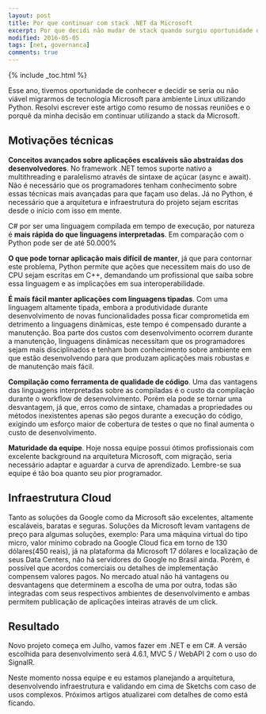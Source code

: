 ```yaml
---
layout: post
title: Por que continuar com stack .NET da Microsoft
excerpt: Por que decidi não mudar de stack quando surgiu oportunidade dentro da empresa.
modified: 2016-05-05
tags: [net, governanca]
comments: true
---
```

{% include _toc.html %}

Esse ano, tivemos oportunidade de conhecer e decidir se seria ou não viável migrarmos de tecnologia Microsoft para ambiente Linux utilizando Python. Resolvi escrever este artigo como resumo de nossas reuniões e o porquê da minha decisão em continuar utilizando a stack da Microsoft.

## Motivações técnicas

**Conceitos avançados sobre aplicações escaláveis são abstraídas dos desenvolvedores**. No framework .NET temos suporte nativo a multithreading e paralelismo através de sintaxe de açúcar (async e await). Não é necessário que os programadores tenham conhecimento sobre essas técnicas mais avançadas para que façam uso delas. Já no Python, é necessário que a arquitetura e infraestrutura do projeto sejam escritas desde o início com isso em mente.

C# por ser uma linguagem compilada em tempo de execução, por natureza é **mais rápida do que linguagens interpretadas**. Em comparação com o Python pode ser de até 50.000%

**O que pode tornar aplicação mais difícil de manter**, já que para contornar este problema, Python permite que ações que necessitem mais do uso de CPU sejam escritas em C++, demandando um profissional que saiba sobre essa linguagem e as implicações em sua interoperabilidade.

**É mais fácil manter aplicações com linguagens tipadas**. Com uma linguagem altamente tipada, embora a produtividade durante desenvolvimento de novas funcionalidades possa ficar comprometida em detrimento a linguagens dinâmicas, este tempo é compensado durante a manutenção.  Boa parte dos custos com desenvolvimento ocorrem durante a manutenção, linguagens dinâmicas necessitam que os programadores sejam mais disciplinados e tenham bom conhecimento sobre ambiente em que estão desenvolvendo para que produzam aplicações mais robustas e de manutenção mais fácil.

**Compilação como ferramenta de qualidade de código**. Uma das vantagens das linguagens interpretadas sobre as compiladas é o custo da compilação durante o workflow de desenvolvimento. Porém ela pode se tornar uma desvantagem, já que, erros como de sintaxe, chamadas a propriedades ou métodos inexistentes apenas são pegos durante a execução do código, exigindo um esforço maior de cobertura de testes o que no final aumenta o custo de desenvolvimento.

**Maturidade da equipe**. Hoje nossa equipe possui ótimos profissionais com excelente background na arquitetura Microsoft, com migração, seria necessário adaptar e aguardar a curva de aprendizado. Lembre-se sua equipe é tão boa quanto seu pior programador.

## Infraestrutura Cloud

Tanto as soluções da Google como da Microsoft são excelentes, altamente escaláveis, baratas e seguras. Soluções da Microsoft levam vantagens de preço para algumas soluções, exemplo: Para uma máquina virtual do tipo micro, valor mínimo cobrado na Google Cloud fica em torno de 130 dólares(450 reais), já na plataforma da Microsoft 17 dólares e localização de seus Data Centers, não há servidores do Google no Brasil ainda. Porém, é possível que acordos comerciais ou detalhes de implementação compensem valores pagos. No mercado atual não há vantagens ou desvantagens que determinem a escolha de uma por outra, todas são integradas com seus respectivos ambientes de desenvolvimento e ambas permitem publicação de aplicações inteiras através de um click.

## Resultado

Novo projeto começa em Julho, vamos fazer em .NET e em C#. A versão escolhida para desenvolvimento será 4.6.1, MVC 5 / WebAPI 2 com o uso do SignalR.

Neste momento nossa equipe e eu estamos planejando a arquitetura, desenvolvendo infraestrutura e validando em cima de Sketchs com caso de usos complexos. Próximos artigos atualizarei com detalhes de como está ficando.
